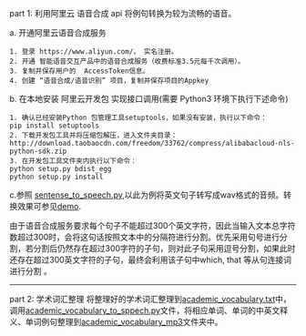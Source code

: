 part 1: 利用阿里云 语音合成 api 将例句转换为较为流畅的语音。

a. 开通阿里云语音合成服务
```
1. 登录 https://www.aliyun.com/， 实名注册。
2. 开通 智能语音交互产品中的语音合成服务（收费标准3.5元每千次调用）。
3. 复制并保存用户的  AccessToken信息。
4. 创建 “语音合成/语音识别” 项目，复制并保存项目的Appkey
```
b. 在本地安装 阿里云开发包 实现接口调用(需要 Python3 环境下执行下述命令)
```
1. 确认已经安装Python 包管理工具setuptools，如果没有安装，执行以下命令：
pip install setuptools
2. 下载开发包工具并将压缩包解压，进入文件夹目录：
http://download.taobaocdn.com/freedom/33762/compress/alibabacloud-nls-python-sdk.zip
3. 在开发包工具文件夹内执行以下命令：
python setup.py bdist_egg
python setup.py install
```

c.参照 [sentense_to_speech.py](./sentense_to_speech.py),以此为例将英文句子转写成wav格式的音频。转换效果可参见[demo](demo/).

由于语音合成服务要求每个句子不能超过300个英文字符，因此当输入文本总字符数超过300时，会将这句话按照文本中的分隔符进行分割。优先采用句号进行分割，若分割后仍然存在超过300字符的子句，则对此子句采用逗号分割，如果此时还存在超过300英文字符的子句，最终会利用该子句中which, that 等从句连接词进行分割 。

---------
part 2: 学术词汇整理
将整理好的学术词汇整理到[academic_vocabulary.txt](academic_vocabulary)中，调用[academic_vocabulary_to_sppech.py](academic_vocabulary_to_sppech.py)文件，将相应单词、单词的中英文释义、单词例句整理到[academic_vocabulary_mp3](academic_vocabulary_mp3)文件夹中。

